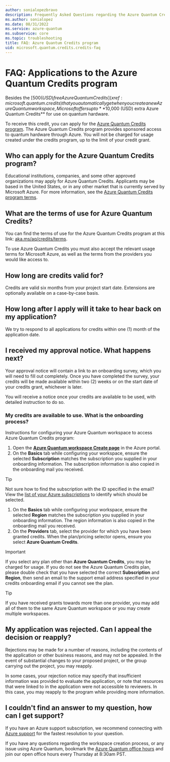 ```yaml
---
author: sonialopezbravo
description: Frequently Asked Questions regarding the Azure Quantum Credits program
ms.author: sonialopez
ms.date: 08/31/2022
ms.service: azure-quantum
ms.subservice: core
ms.topic: troubleshooting
title: FAQ: Azure Quantum Credits program
uid: microsoft.quantum.credits.credits-faq
---
```


# FAQ: Applications to the Azure Quantum Credits program

Besides the [$500 (USD) free Azure Quantum Credits](xref:microsoft.quantum.credits) that you automatically get when you create a new Azure Quantum workspace, Microsoft offers up to **$10,000 (USD) extra Azure Quantum Credits** for use on quantum hardware. 

To receive this credit, you can apply for the [Azure Quantum Credits program](https://aka.ms/aq/credits). The Azure Quantum Credits program provides sponsored access to quantum hardware through Azure. You will not be charged for usage created under the credits program, up to the limit of your credit grant.


## Who can apply for the Azure Quantum Credits program?

Educational institutions, companies, and some other approved organizations may apply for Azure Quantum Credits. Applicants may be based in the United States, or in any other market that is currently served by Microsoft Azure. For more information, see the [Azure Quantum Credits program terms](https://aka.ms/aq/credits/terms).

## What are the terms of use for Azure Quantum Credits?

You can find the terms of use for the Azure Quantum Credits program at this link: [aka.ms/aq/credits/terms](https://aka.ms/aq/credits/terms).

To use Azure Quantum Credits you must also accept the relevant usage terms for Microsoft Azure, as well as the terms from the providers you would like access to.

## How long are credits valid for?

Credits are valid six months from your project start date. Extensions are optionally available on a case-by-case basis.

## How long after I apply will it take to hear back on my application?

We try to respond to all applications for credits within one (1) month of the application date.

## I received my approval notice. What happens next?

Your approval notice will contain a link to an onboarding survey, which you will need to fill out completely. Once you have completed the survey, your credits will be made available within two (2) weeks or on the start date of your credits grant, whichever is later.

You will receive a notice once your credits are available to be used, with detailed instruction to do so.

### My credits are available to use. What is the onboarding process?

Instructions for configuring your Azure Quantum workspace to access Azure Quantum Credits program:

1. Open the [**Azure Quantum workspace Create page**](https://portal.azure.com/#create/Microsoft.AzureQuantum) in the Azure portal.
1. On the **Basics** tab while configuring your workspace, ensure the selected **Subscription** matches the subscription you supplied in your onboarding information. The subscription information is also copied in the onboarding mail you received.

> [!TIP]
> Not sure how to find the subscription with the ID specified in the email? View the [list of your Azure subscriptions](https://portal.azure.com/#blade/Microsoft_Azure_Billing/SubscriptionsBlade) to identify which should be selected.

1. On the **Basics** tab while configuring your workspace, ensure the selected **Region** matches the subscription you supplied in your onboarding information. The region information is also copied in the onboarding mail you received.
1. On the **Providers** tab, select the provider for which you have been granted credits. When the plan/pricing selector opens, ensure you select **Azure Quantum Credits**.

> [!IMPORTANT] 
> If you select any plan other than **Azure Quantum Credits**, you may be charged for usage. If you do not see the Azure Quantum Credits plan, please double check that you have selected the correct **Subscription** and **Region**, then send an email to the support email address specified in your credits onboarding email if you cannot see the plan.

> [!TIP]
> If you have received grants towards more than one provider, you may add all of them to the same Azure Quantum workspace or you may create multiple workspaces.

## My application was rejected. Can I appeal the decision or reapply?

Rejections may be made for a number of reasons, including the contents of the application or other business reasons, and may not be appealed. In the event of substantial changes to your proposed project, or the group carrying out the project, you may reapply.

In some cases, your rejection notice may specify that insufficient information was provided to evaluate the application, or note that resources that were linked to in the application were not accessible to reviewers. In this case, you may reapply to the program while providing more information.

## I couldn't find an answer to my question, how can I get support?

If you have an Azure support subscription, we recommend connecting with [Azure support](https://azure.microsoft.com/support/options/#get-support) for the fastest resolution to your question.

If you have any questions regarding the workspace creation process, or any issue using Azure Quantum, bookmark the [Azure Quantum office hours](https://aka.ms/AQ/OfficeHours) and join our open office hours every Thursday at 8:30am PST.
